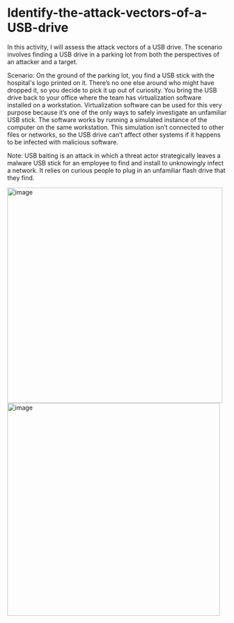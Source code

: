 # Identify-the-attack-vectors-of-a-USB-drive
In this activity, I will assess the attack vectors of a USB drive. The scenario involves finding a USB drive in a parking lot from both the perspectives of an attacker and a target. 

Scenario: On the ground of the parking lot, you find a USB stick with the hospital's logo printed on it. There’s no one else around who might have dropped it, so you decide to pick it up out of curiosity.
You bring the USB drive back to your office where the team has virtualization software installed on a workstation. Virtualization software can be used for this very purpose because it’s one of the only ways to safely investigate an unfamiliar USB stick. The software works by running a simulated instance of the computer on the same workstation. This simulation isn’t connected to other files or networks, so the USB drive can’t affect other systems if it happens to be infected with malicious software.

Note: USB baiting is an attack in which a threat actor strategically leaves a malware USB stick for an employee to find and install to unknowingly infect a network. It relies on curious people to plug in an unfamiliar flash drive that they find. <br>

<img width="494" alt="image" src="https://github.com/jli149/Identify-the-attack-vectors-of-a-USB-drive/assets/52467584/d75eae89-0deb-4e65-ad7a-489fd4dfa759">
<br>
<img width="488" alt="image" src="https://github.com/jli149/Identify-the-attack-vectors-of-a-USB-drive/assets/52467584/1aa92136-342d-42e3-a723-38508f1675a1">
